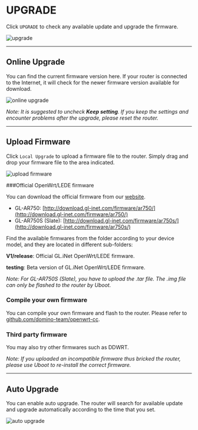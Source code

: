 # UPGRADE

Click `UPGRADE` to check any available update and upgrade the firmware.

![upgrade](https://static.gl-inet.com/docs/en/3/setup/slate/upgrade/firmware.jpg)



---

## Online Upgrade

You can find the current firmware version here. If your router is connected to the Internet, it will check for the newer firmware version available for download.

![online upgrade](https://static.gl-inet.com/docs/en/3/setup/slate/upgrade/firmware1.jpg)



*Note: It is suggested to uncheck **Keep setting**. If you keep the settings and encounter problems after the upgrade, please reset the router.*



---

## Upload Firmware

Click `Local Upgrade` to upload a firmware file to the router. Simply drag and drop your firmware file to the area indicated.

![upload firmware](https://static.gl-inet.com/docs/en/3/setup/slate/upgrade/firmware2.jpg)



###Official OpenWrt/LEDE firmware

You can download the official firmware from our [website](http://download.gl-inet.com/firmware/). 

- GL-AR750: [http://download.gl-inet.com/firmware/ar750/](http://download.gl-inet.com/firmware/ar750/)
- GL-AR750S (Slate): [http://download.gl-inet.com/firmware/ar750s/](http://download.gl-inet.com/firmware/ar750s/)

Find the available firmwares from the folder according to your device model, and they are located in different sub-folders:

**V1/release**: Official GL.iNet OpenWrt/LEDE firmware.

**testing**: Beta version of GL.iNet OpenWrt/LEDE firmware.

*Note: For GL-AR750S (Slate), you have to upload the .tar file.  The .img file can only be flashed to the router by Uboot.*



### Compile your own firmware

You can compile your own firmware and flash to the router. Please refer to [github.com/domino-team/openwrt-cc](github.com/domino-team/openwrt-cc).



### Third party firmware

You may also try other firmwares such as DDWRT.



*Note: If you uploaded an incompatible firmware thus bricked the router, please use Uboot to re-install the correct firmware.*



---

## Auto Upgrade

You can enable auto upgrade. The router will search for available update and upgrade automatically according to the time that you set.

![auto upgrade](https://static.gl-inet.com/docs/en/3/setup/slate/upgrade/firmware3.jpg)
